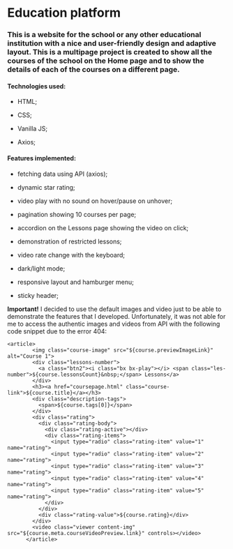 # Education platform

### This is a website for the school or any other educational institution with a nice and user-friendly design and adaptive layout. This is a multipage project is created to show all the courses of the school on the Home page and to show the details of each of the courses on a different page. 

#### Technologies used: 
- HTML;

- CSS;

- Vanilla JS;

- Axios;

#### Features implemented: 
- fetching data using API (axios);

- dynamic star rating;

- video play with no sound on hover/pause on unhover;

- pagination showing 10 courses per page;

- accordion on the Lessons page showing the video on click;

- demonstration of restricted lessons;

- video rate change with the keyboard; 

- dark/light mode;

- responsive layout and hamburger menu;

- sticky header;
 
**Important!** I decided to use the default images and video just to be able to demonstrate the features that I developed. Unfortunately, it was not able for me to access the authentic images and videos from API with the following code snippet due to the error 404: 
```
<article>
        <img class="course-image" src="${course.previewImageLink}" alt="Course 1">
        <div class="lessons-number">
          <a class="btn2"><i class="bx bx-play"></i> <span class="les-number">${course.lessonsCount}&nbsp;</span> Lessons</a>
        </div>
        <h3><a href="coursepage.html" class="course-link">${course.title}</a></h3>
        <div class="description-tags">
          <span>${course.tags[0]}</span>
        </div>
        <div class="rating">
          <div class="rating-body">
            <div class="rating-active"></div>
            <div class="rating-items">
              <input type="radio" class="rating-item" value="1" name="rating">
              <input type="radio" class="rating-item" value="2" name="rating">
              <input type="radio" class="rating-item" value="3" name="rating">
              <input type="radio" class="rating-item" value="4" name="rating">
              <input type="radio" class="rating-item" value="5" name="rating">
            </div>
          </div>
          <div class="rating-value">${course.rating}</div>
        </div>
        <video class="viewer content-img" src="${course.meta.courseVideoPreview.link}" controls></video>
      </article>
```
